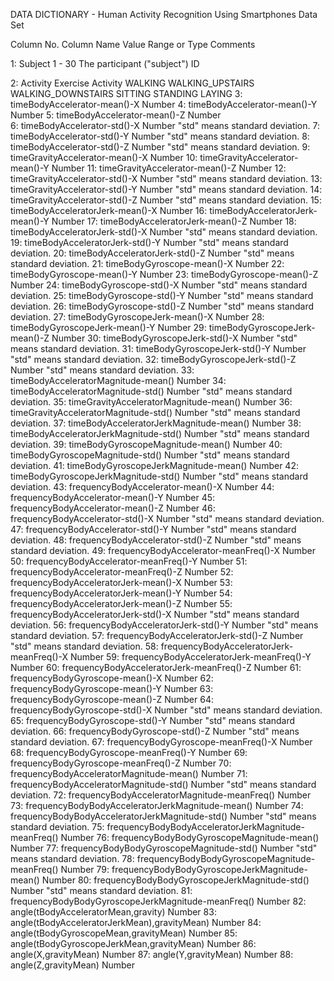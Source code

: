 DATA DICTIONARY - Human Activity Recognition Using Smartphones Data Set

Column No.                                   Column Name    Value Range or Type      Comments

 1:                                              Subject    1 - 30                   The participant ("subject") ID
 
 2:                                             Activity                             Exercise Activity
					                                                  WALKING
							    					                                WALKING_UPSTAIRS
							                                              WALKING_DOWNSTAIRS
							                                              SITTING
							                                              STANDING
						                                                LAYING
 3:                         timeBodyAccelerator-mean()-X    Number
 4:                         timeBodyAccelerator-mean()-Y    Number
 5:                         timeBodyAccelerator-mean()-Z    Number    
 6:                          timeBodyAccelerator-std()-X    Number                  "std" means standard deviation.
 7:                          timeBodyAccelerator-std()-Y    Number                  "std" means standard deviation.
 8:                          timeBodyAccelerator-std()-Z    Number                  "std" means standard deviation.
 9:                      timeGravityAccelerator-mean()-X    Number
10:                      timeGravityAccelerator-mean()-Y    Number
11:                      timeGravityAccelerator-mean()-Z    Number
12:                       timeGravityAccelerator-std()-X    Number                  "std" means standard deviation.
13:                       timeGravityAccelerator-std()-Y    Number                  "std" means standard deviation.
14:                       timeGravityAccelerator-std()-Z    Number                  "std" means standard deviation.
15:                     timeBodyAcceleratorJerk-mean()-X    Number
16:                     timeBodyAcceleratorJerk-mean()-Y    Number
17:                     timeBodyAcceleratorJerk-mean()-Z    Number
18:                      timeBodyAcceleratorJerk-std()-X    Number                  "std" means standard deviation.
19:                      timeBodyAcceleratorJerk-std()-Y    Number                  "std" means standard deviation.
20:                      timeBodyAcceleratorJerk-std()-Z    Number                  "std" means standard deviation.
21:                           timeBodyGyroscope-mean()-X    Number
22:                           timeBodyGyroscope-mean()-Y    Number
23:                           timeBodyGyroscope-mean()-Z    Number
24:                            timeBodyGyroscope-std()-X    Number                  "std" means standard deviation.
25:                            timeBodyGyroscope-std()-Y    Number                  "std" means standard deviation.
26:                            timeBodyGyroscope-std()-Z    Number                  "std" means standard deviation.
27:                       timeBodyGyroscopeJerk-mean()-X    Number
28:                       timeBodyGyroscopeJerk-mean()-Y    Number
29:                       timeBodyGyroscopeJerk-mean()-Z    Number
30:                        timeBodyGyroscopeJerk-std()-X    Number                  "std" means standard deviation.
31:                        timeBodyGyroscopeJerk-std()-Y    Number                  "std" means standard deviation.
32:                        timeBodyGyroscopeJerk-std()-Z    Number                  "std" means standard deviation.
33:                  timeBodyAcceleratorMagnitude-mean()    Number
34:                   timeBodyAcceleratorMagnitude-std()    Number                  "std" means standard deviation.
35:               timeGravityAcceleratorMagnitude-mean()    Number
36:                timeGravityAcceleratorMagnitude-std()    Number                  "std" means standard deviation.
37:              timeBodyAcceleratorJerkMagnitude-mean()    Number
38:               timeBodyAcceleratorJerkMagnitude-std()    Number                  "std" means standard deviation.
39:                    timeBodyGyroscopeMagnitude-mean()    Number
40:                     timeBodyGyroscopeMagnitude-std()    Number                  "std" means standard deviation.
41:                timeBodyGyroscopeJerkMagnitude-mean()    Number
42:                 timeBodyGyroscopeJerkMagnitude-std()    Number                  "std" means standard deviation.
43:                    frequencyBodyAccelerator-mean()-X    Number
44:                    frequencyBodyAccelerator-mean()-Y    Number
45:                    frequencyBodyAccelerator-mean()-Z    Number
46:                     frequencyBodyAccelerator-std()-X    Number                  "std" means standard deviation.
47:                     frequencyBodyAccelerator-std()-Y    Number                  "std" means standard deviation.
48:                     frequencyBodyAccelerator-std()-Z    Number                  "std" means standard deviation.
49:                frequencyBodyAccelerator-meanFreq()-X    Number
50:                frequencyBodyAccelerator-meanFreq()-Y    Number
51:                frequencyBodyAccelerator-meanFreq()-Z    Number
52:                frequencyBodyAcceleratorJerk-mean()-X    Number
53:                frequencyBodyAcceleratorJerk-mean()-Y    Number
54:                frequencyBodyAcceleratorJerk-mean()-Z    Number
55:                 frequencyBodyAcceleratorJerk-std()-X    Number                  "std" means standard deviation.
56:                 frequencyBodyAcceleratorJerk-std()-Y    Number                  "std" means standard deviation.
57:                 frequencyBodyAcceleratorJerk-std()-Z    Number                  "std" means standard deviation.
58:            frequencyBodyAcceleratorJerk-meanFreq()-X    Number
59:            frequencyBodyAcceleratorJerk-meanFreq()-Y    Number
60:            frequencyBodyAcceleratorJerk-meanFreq()-Z    Number
61:                      frequencyBodyGyroscope-mean()-X    Number
62:                      frequencyBodyGyroscope-mean()-Y    Number
63:                      frequencyBodyGyroscope-mean()-Z    Number
64:                       frequencyBodyGyroscope-std()-X    Number                  "std" means standard deviation.
65:                       frequencyBodyGyroscope-std()-Y    Number                  "std" means standard deviation.
66:                       frequencyBodyGyroscope-std()-Z    Number                  "std" means standard deviation.
67:                  frequencyBodyGyroscope-meanFreq()-X    Number
68:                  frequencyBodyGyroscope-meanFreq()-Y    Number
69:                  frequencyBodyGyroscope-meanFreq()-Z    Number
70:             frequencyBodyAcceleratorMagnitude-mean()    Number
71:              frequencyBodyAcceleratorMagnitude-std()    Number                  "std" means standard deviation.
72:         frequencyBodyAcceleratorMagnitude-meanFreq()    Number
73:     frequencyBodyBodyAcceleratorJerkMagnitude-mean()    Number
74:      frequencyBodyBodyAcceleratorJerkMagnitude-std()    Number                  "std" means standard deviation.
75: frequencyBodyBodyAcceleratorJerkMagnitude-meanFreq()    Number
76:           frequencyBodyBodyGyroscopeMagnitude-mean()    Number
77:            frequencyBodyBodyGyroscopeMagnitude-std()    Number                  "std" means standard deviation.
78:       frequencyBodyBodyGyroscopeMagnitude-meanFreq()    Number
79:       frequencyBodyBodyGyroscopeJerkMagnitude-mean()    Number
80:        frequencyBodyBodyGyroscopeJerkMagnitude-std()    Number                  "std" means standard deviation.
81:   frequencyBodyBodyGyroscopeJerkMagnitude-meanFreq()    Number
82:                  angle(tBodyAcceleratorMean,gravity)    Number
83:         angle(tBodyAcceleratorJerkMean),gravityMean)    Number
84:                angle(tBodyGyroscopeMean,gravityMean)    Number
85:            angle(tBodyGyroscopeJerkMean,gravityMean)    Number
86:                                 angle(X,gravityMean)    Number
87:                                 angle(Y,gravityMean)    Number
88:                                 angle(Z,gravityMean)    Number
